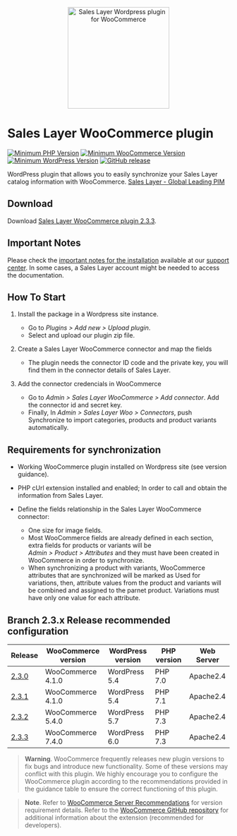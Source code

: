 

<a href="https://support.saleslayer.com"><p align="center"><img src="https://saleslayer.com/assets/images/logo.svg" alt="Sales Layer Wordpress plugin for WooCommerce" width="230"></p></a>

# Sales Layer WooCommerce plugin

[![Minimum PHP Version](https://img.shields.io/badge/php-%3E%3D%207.0,%20%3C=%207.3-8892BF.svg?style=flat-square)](https://php.net/) [![Minimum WooCommerce Version](https://img.shields.io/badge/WooCommerce-%3E%3D%204.1,%20%3C=%207.4-AA92BF.svg?style=flat-square)](https://wordpress.org/plugins/woocommerce/) [![Minimum WordPress Version](https://img.shields.io/badge/Wordpress-%3E%3D%205.4,%20%3C=%206.0-4892BF.svg?style=flat-square)](https://wordpress.org/Download/) [![GitHub release](https://img.shields.io/badge/release-v2.3.3-blue)](https://github.com/saleslayer/Sales_Layer_WooCommerce)

WordPress plugin that allows you to easily synchronize your Sales Layer catalog information with WooCommerce.
[Sales Layer - Global Leading PIM][saleslayer-home]

## Download

Download [Sales Layer WooCommerce plugin 2.3.3](https://github.com/saleslayer/Sales_Layer_WooCommerce/releases/download/2.3.3/saleslayer_woocommerce.zip).

## Important Notes

Please check the [important notes for the installation][sc-important-notes] available at our [support center][sl-sc]. In some cases, a Sales Layer account might be needed to access the documentation.

## How To Start

1. Install the package in a Wordpress site instance.

	* Go to *Plugins > Add new > Upload plugin*.
	* Select and upload our plugin zip file.

2. Create a Sales Layer WooCommerce connector and map the fields

	* The plugin needs the connector ID code and the private key, you will find them in the connector details of Sales Layer.
    
3. Add the connector credencials in WooCommerce

	* Go to *Admin > Sales Layer WooCommerce > Add connector*. Add the connector id and secret key.
	* Finally, In *Admin > Sales Layer Woo > Connectors*, push Synchronize to import categories, products and product variants automatically.

## Requirements for synchronization

- Working WooCommerce plugin installed on Wordpress site (see version guidance).

- PHP cUrl extension installed and enabled; In order to call and obtain the information from Sales Layer.

- Define the fields relationship in the Sales Layer WooCommerce connector:
	- One size for image fields.
	- Most WooCommerce fields are already defined in each section, extra fields for products or variants will be<br/> *Admin > Product > Attributes* and they must have been created in WooCommerce in order to synchronize.
	- When synchronizing a product with variants, WooCommerce attributes that are synchronized will be marked as Used for variations, then, attribute values from the product and variants will be combined and assigned to the parnet product. Variations must have only one value for each attribute.

## Branch 2.3.x Release recommended configuration

| Release        | WooCommerce version | WordPress version | PHP version    | Web Server | 
|----------------|---------------------|-------------------|----------------|------------|
| [2.3.0][2.3.0] | WooCommerce 4.1.0   | WordPress 5.4     | PHP 7.0        | Apache2.4  |
| [2.3.1][2.3.1] | WooCommerce 4.1.0   | WordPress 5.4     | PHP 7.1        | Apache2.4  |
| [2.3.2][2.3.2] | WooCommerce 5.4.0   | WordPress 5.7     | PHP 7.3        | Apache2.4  |
| [2.3.3][2.3.3] | WooCommerce 7.4.0   | WordPress 6.0     | PHP 7.3        | Apache2.4  |


> **Warning**.
> WooCommerce frequently releases new plugin versions to fix bugs and introduce new functionality. Some of these versions may conflict with this plugin. We highly encourage you to configure the WooCommerce plugin according to the recommendations provided in the guidance table to ensure the correct functioning of this plugin. 

> **Note**. 
> Refer to [WooCommerce Server Recommendations][woo-server-recomm] for version requirement details. Refer to the [WooCommerce GitHub repository][woo-github] for additional information about the extension (recommended for developers).

[saleslayer-home]: https://www.saleslayer.com
[sc-important-notes]: https://support.saleslayer.com/woocommerce/important-notes-about-connector
[sl-sc]: https://support.saleslayer.com
[woo-server-recomm]: https://woocommerce.com/document/server-requirements/
[woo-github]: https://github.com/woocommerce/woocommerce
[2.3.0]:https://github.com/saleslayer/Sales_Layer_WooCommerce/releases/tag/2.3
[2.3.1]:https://github.com/saleslayer/Sales_Layer_WooCommerce/releases/tag/2.3.1
[2.3.2]:https://github.com/saleslayer/Sales_Layer_WooCommerce/releases/tag/2.3.2
[2.3.3]:https://github.com/saleslayer/Sales_Layer_WooCommerce/releases/tag/2.3.3
